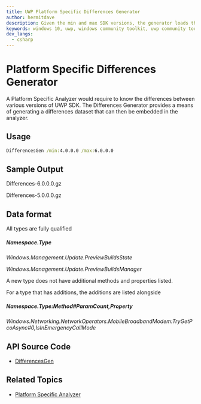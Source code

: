 ```yaml
---
title: UWP Platform Specific Differences Generator
author: hermitdave
description: Given the min and max SDK versions, the generator loads the appropriate Windows.Foundation.UniversalApiContract.winmd and builds differences in terms of new types and new members.
keywords: windows 10, uwp, windows community toolkit, uwp community toolkit, uwp toolkit, platform specific, platform specific differences, platform specific differences generator
dev_langs:
  - csharp
---
```


# Platform Specific Differences Generator

A Platform Specific Analyzer would require to know the differences between various versions of UWP SDK. The Differences Generator provides a means of generating a differences dataset that can then be embedded in the analyzer.

## Usage

```cmd
DifferencesGen /min:4.0.0.0 /max:6.0.0.0
```

## Sample Output

Differences-6.0.0.0.gz

Differences-5.0.0.0.gz

## Data format

All types are fully qualified 

##### Namespace.Type 
*Windows.Management.Update.PreviewBuildsState*

*Windows.Management.Update.PreviewBuildsManager*

A new type does not have additional methods and properties listed.

For a type that has additions, the additions are listed alongside
##### Namespace.Type:Method#ParamCount,Property
*Windows.Networking.NetworkOperators.MobileBroadbandModem:TryGetPcoAsync#0,IsInEmergencyCallMode*

## API Source Code

- [DifferencesGen](https://github.com/Microsoft/WindowsCommunityToolkit//tree/master/Microsoft.Toolkit.Uwp.PlatformDifferencesGen/Program.cs)

## Related Topics

<!-- Optional -->

- [Platform Specific Analyzer](https://docs.microsoft.com/dotnet/api/microsoft.toolkit.uwp.ui.platformspecificanalyzer)
